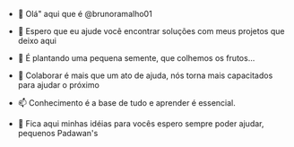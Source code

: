 - 👋 Olá" aqui que é @brunoramalho01
- 👀 Espero que eu ajude você encontrar soluções com meus projetos que deixo aqui
- 🌱 É plantando uma pequena semente, que colhemos os frutos...
- 💞️ Colaborar é mais que um ato de ajuda, nós torna mais capacitados para ajudar o próximo
- 📫 Conhecimento é a base de tudo e aprender é essencial.

- :cowboy_hat_face:	Fica aqui minhas idéias para vocês espero sempre poder ajudar, pequenos Padawan's 

